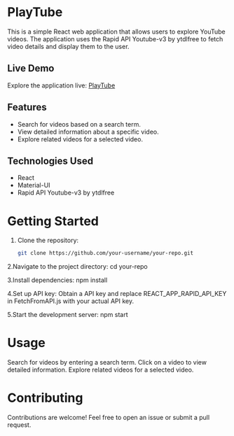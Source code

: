# PlayTube

This is a simple React web application that allows users to explore YouTube videos. The application uses the Rapid API Youtube-v3 by ytdlfree to fetch video details and display them to the user.

## Live Demo

Explore the application live: [PlayTube](https://play-tube-three.vercel.app/)

## Features

- Search for videos based on a search term.
- View detailed information about a specific video.
- Explore related videos for a selected video.

## Technologies Used

- React
- Material-UI
- Rapid API Youtube-v3 by ytdlfree

# Getting Started

1. Clone the repository:

   ```bash
   git clone https://github.com/your-username/your-repo.git

2.Navigate to the project directory:
    cd your-repo

3.Install dependencies:
    npm install

4.Set up API key:
    Obtain a API key and replace REACT_APP_RAPID_API_KEY in FetchFromAPI.js with your actual API key.

5.Start the development server:
    npm start

# Usage

Search for videos by entering a search term.
Click on a video to view detailed information.
Explore related videos for a selected video.

#  Contributing
Contributions are welcome! Feel free to open an issue or submit a pull request.